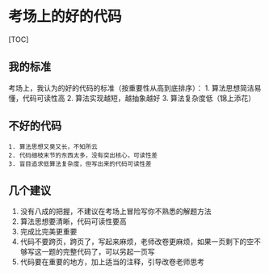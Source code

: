 # 考场上的好的代码

[TOC]

## 我的标准

考场上，我认为的好的代码的标准（按重要性从高到底排序）：
 	1. 算法思想简洁易懂，代码可读性高
	2. 算法实现越短，越抽象越好
	3. 算法复杂度低（锦上添花）



## 不好的代码

 	1. 算法思想又臭又长，不知所云
	2. 代码细枝末节的东西太多，没有突出核心，可读性差
	3. 盲目追求低算法复杂度，但写出来的代码可读性差



## 几个建议

1. 没有八成的把握，不建议在考场上冒险写你不熟悉的解题方法
2. 算法思想要清晰，代码可读性要高
3. 完成比完美更重要
4. 代码不要跨页，跨页了，写起来麻烦，老师改卷更麻烦，如果一页剩下的空不够写这一题的完整代码了，可以另起一页写
5. 代码要在重要的地方，加上适当的注释，引导改卷老师思考
